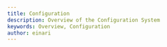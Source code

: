 ```yaml
---
title: Configuration
description: Overview of the Configuration System
keywords: Overview, Configuration
author: einari
---
```

